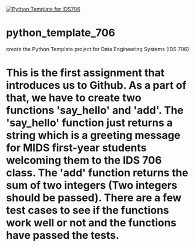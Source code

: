 [![Python Template for IDS706](https://github.com/Sebine-ssm/python_template_706/actions/workflows/main.yml/badge.svg)](https://github.com/Sebine-ssm/python_template_706/actions/workflows/main.yml)
# python_template_706
create the Python Template project for Data Engineering Systems (IDS 706)

# This is the first assignment that introduces us to Github. As a part of that, we have to create two functions 'say_hello' and 'add'. The 'say_hello' function just returns a string which is a greeting message for MIDS first-year students welcoming them to the IDS 706 class. The 'add' function returns the sum of two integers (Two integers should be passed). There are a few test cases to see if the functions work well or not and the functions have passed the tests.
